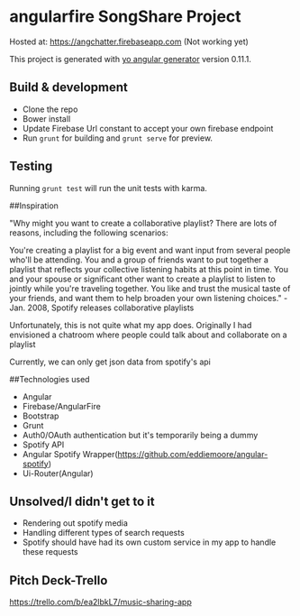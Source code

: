 # angularfire SongShare Project
Hosted at: 
https://angchatter.firebaseapp.com
(Not working yet)

This project is generated with [yo angular generator](https://github.com/yeoman/generator-angular)
version 0.11.1.

## Build & development
* Clone the repo
* Bower install
* Update Firebase Url constant to accept your own firebase endpoint
* Run `grunt` for building and `grunt serve` for preview.


## Testing

Running `grunt test` will run the unit tests with karma.


##Inspiration

"Why might you want to create a collaborative playlist? There are lots of reasons, including the following scenarios:

You're creating a playlist for a big event and want input from several people who'll be attending.
You and a group of friends want to put together a playlist that reflects your collective listening habits at this point in time.
You and your spouse or significant other want to create a playlist to listen to jointly while you're traveling together.
You like and trust the musical taste of your friends, and want them to help broaden your own listening choices." -Jan. 2008, Spotify releases collaborative playlists


Unfortunately, this is not quite what my app does. Originally I had envisioned a chatroom where people could talk about and collaborate on a playlist

Currently, we can only get json data from spotify's api


##Technologies used
* Angular
* Firebase/AngularFire
* Bootstrap
* Grunt
* Auth0/OAuth authentication but it's temporarily being a dummy
* Spotify API
* Angular Spotify Wrapper(https://github.com/eddiemoore/angular-spotify)
* Ui-Router(Angular)

## Unsolved/I didn't get to it
* Rendering out spotify media
* Handling different types of search requests
* Spotify should have had its own custom service in my app to handle these requests

## Pitch Deck-Trello
https://trello.com/b/ea2lbkL7/music-sharing-app

